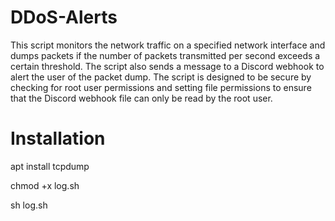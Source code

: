 # DDoS-Alerts
This script monitors the network traffic on a specified network interface and dumps packets if the number of packets transmitted per second exceeds a certain threshold. The script also sends a message to a Discord webhook to alert the user of the packet dump. The script is designed to be secure by checking for root user permissions and setting file permissions to ensure that the Discord webhook file can only be read by the root user.

# Installation

apt install tcpdump

chmod +x log.sh

sh log.sh
